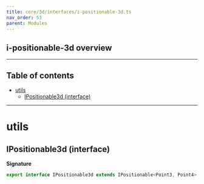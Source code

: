 ```yaml
---
title: core/3d/interfaces/i-positionable-3d.ts
nav_order: 53
parent: Modules
---
```


## i-positionable-3d overview

---

<h2 class="text-delta">Table of contents</h2>

- [utils](#utils)
  - [IPositionable3d (interface)](#ipositionable3d-interface)

---

# utils

## IPositionable3d (interface)

**Signature**

```ts
export interface IPositionable3d extends IPositionable<Point3, Point4> {}
```
